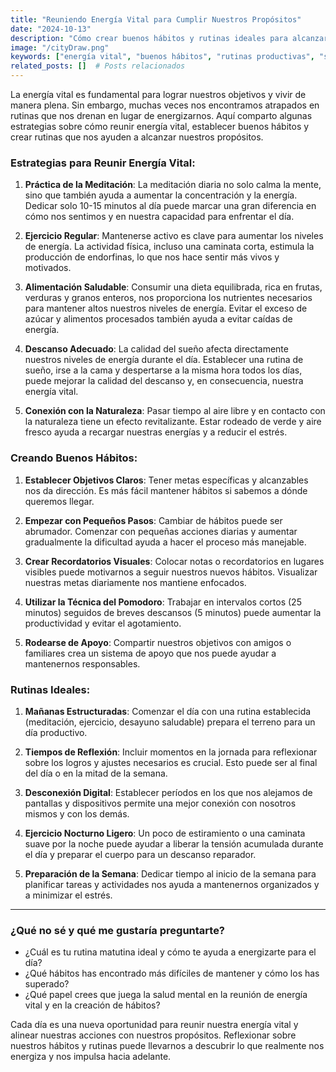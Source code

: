 ```yaml
---
title: "Reuniendo Energía Vital para Cumplir Nuestros Propósitos"
date: "2024-10-13"
description: "Cómo crear buenos hábitos y rutinas ideales para alcanzar nuestras metas."
image: "/cityDraw.png"
keywords: ["energía vital", "buenos hábitos", "rutinas productivas", "salud mental"]
related_posts: []  # Posts relacionados
---
```


La energía vital es fundamental para lograr nuestros objetivos y vivir de manera plena. Sin embargo, muchas veces nos encontramos atrapados en rutinas que nos drenan en lugar de energizarnos. Aquí comparto algunas estrategias sobre cómo reunir energía vital, establecer buenos hábitos y crear rutinas que nos ayuden a alcanzar nuestros propósitos.

### Estrategias para Reunir Energía Vital:

1. **Práctica de la Meditación**: La meditación diaria no solo calma la mente, sino que también ayuda a aumentar la concentración y la energía. Dedicar solo 10-15 minutos al día puede marcar una gran diferencia en cómo nos sentimos y en nuestra capacidad para enfrentar el día.

2. **Ejercicio Regular**: Mantenerse activo es clave para aumentar los niveles de energía. La actividad física, incluso una caminata corta, estimula la producción de endorfinas, lo que nos hace sentir más vivos y motivados.

3. **Alimentación Saludable**: Consumir una dieta equilibrada, rica en frutas, verduras y granos enteros, nos proporciona los nutrientes necesarios para mantener altos nuestros niveles de energía. Evitar el exceso de azúcar y alimentos procesados también ayuda a evitar caídas de energía.

4. **Descanso Adecuado**: La calidad del sueño afecta directamente nuestros niveles de energía durante el día. Establecer una rutina de sueño, irse a la cama y despertarse a la misma hora todos los días, puede mejorar la calidad del descanso y, en consecuencia, nuestra energía vital.

5. **Conexión con la Naturaleza**: Pasar tiempo al aire libre y en contacto con la naturaleza tiene un efecto revitalizante. Estar rodeado de verde y aire fresco ayuda a recargar nuestras energías y a reducir el estrés.

### Creando Buenos Hábitos:

1. **Establecer Objetivos Claros**: Tener metas específicas y alcanzables nos da dirección. Es más fácil mantener hábitos si sabemos a dónde queremos llegar.

2. **Empezar con Pequeños Pasos**: Cambiar de hábitos puede ser abrumador. Comenzar con pequeñas acciones diarias y aumentar gradualmente la dificultad ayuda a hacer el proceso más manejable.

3. **Crear Recordatorios Visuales**: Colocar notas o recordatorios en lugares visibles puede motivarnos a seguir nuestros nuevos hábitos. Visualizar nuestras metas diariamente nos mantiene enfocados.

4. **Utilizar la Técnica del Pomodoro**: Trabajar en intervalos cortos (25 minutos) seguidos de breves descansos (5 minutos) puede aumentar la productividad y evitar el agotamiento.

5. **Rodearse de Apoyo**: Compartir nuestros objetivos con amigos o familiares crea un sistema de apoyo que nos puede ayudar a mantenernos responsables.

### Rutinas Ideales:

1. **Mañanas Estructuradas**: Comenzar el día con una rutina establecida (meditación, ejercicio, desayuno saludable) prepara el terreno para un día productivo.

2. **Tiempos de Reflexión**: Incluir momentos en la jornada para reflexionar sobre los logros y ajustes necesarios es crucial. Esto puede ser al final del día o en la mitad de la semana.

3. **Desconexión Digital**: Establecer períodos en los que nos alejamos de pantallas y dispositivos permite una mejor conexión con nosotros mismos y con los demás.

4. **Ejercicio Nocturno Ligero**: Un poco de estiramiento o una caminata suave por la noche puede ayudar a liberar la tensión acumulada durante el día y preparar el cuerpo para un descanso reparador.

5. **Preparación de la Semana**: Dedicar tiempo al inicio de la semana para planificar tareas y actividades nos ayuda a mantenernos organizados y a minimizar el estrés.

---

### ¿Qué no sé y qué me gustaría preguntarte?

- ¿Cuál es tu rutina matutina ideal y cómo te ayuda a energizarte para el día?
- ¿Qué hábitos has encontrado más difíciles de mantener y cómo los has superado?
- ¿Qué papel crees que juega la salud mental en la reunión de energía vital y en la creación de hábitos?

Cada día es una nueva oportunidad para reunir nuestra energía vital y alinear nuestras acciones con nuestros propósitos. Reflexionar sobre nuestros hábitos y rutinas puede llevarnos a descubrir lo que realmente nos energiza y nos impulsa hacia adelante.

